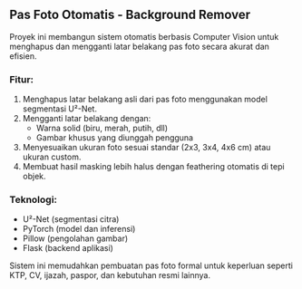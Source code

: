 ## Pas Foto Otomatis - Background Remover

Proyek ini membangun sistem otomatis berbasis Computer Vision untuk menghapus dan mengganti latar belakang pas foto secara akurat dan efisien.

### Fitur:
1. Menghapus latar belakang asli dari pas foto menggunakan model segmentasi U²-Net.
2. Mengganti latar belakang dengan:
   - Warna solid (biru, merah, putih, dll)
   - Gambar khusus yang diunggah pengguna
3. Menyesuaikan ukuran foto sesuai standar (2x3, 3x4, 4x6 cm) atau ukuran custom.
4. Membuat hasil masking lebih halus dengan feathering otomatis di tepi objek.

### Teknologi:
- U²-Net (segmentasi citra)
- PyTorch (model dan inferensi)
- Pillow (pengolahan gambar)
- Flask (backend aplikasi)

Sistem ini memudahkan pembuatan pas foto formal untuk keperluan seperti KTP, CV, ijazah, paspor, dan kebutuhan resmi lainnya.
